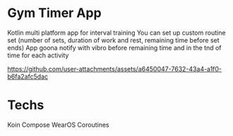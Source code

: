 # Gym Timer App
Kotlin multi platform app for interval training
You can set up custom routine set (number of sets, duration of work and rest, remaining time before set ends)
App goona notify with vibro before remaining time and in the tnd of time for each activity

https://github.com/user-attachments/assets/a6450047-7632-43a4-a1f0-b6fa2afc5dac

# Techs
Koin
Compose
WearOS
Coroutines
